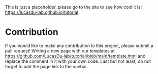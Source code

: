 This is just a placeholder, please go to the site to see how cool it is! <https://lucasdu-lab.github.io/tutorial>
# Contribution
If you would like to make any contribution to this project, please submit a pull request!
Writing a new page with our templates at <https://github.com/LucasDu-lab/tutorial/blob/main/template.html> and replace the comment in it with your own code. Last but not least, do not forget to add the page link to the navbar.